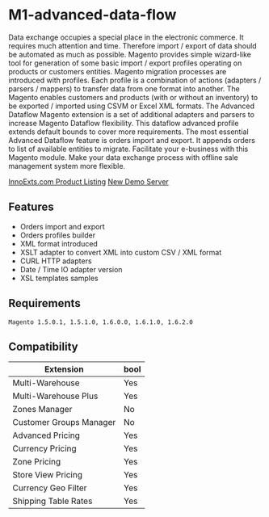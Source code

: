 # M1-advanced-data-flow

Data exchange occupies a special place in the electronic commerce. It requires much attention and time. Therefore import / export of data should be automated as much as possible. Magento provides simple wizard-like tool for generation of some basic import / export profiles operating on products or customers entities. Magento migration processes are introduced with profiles. Each profile is a combination of actions (adapters / parsers / mappers) to transfer data from one format into another. The Magento enables customers and products (with or without an inventory) to be exported / imported using CSVM or Excel XML formats. The Advanced Dataflow Magento extension is a set of additional adapters and parsers to increase Magento Dataflow flexibility. This dataflow advanced profile extends default bounds to cover more requirements. The most essential Advanced Dataflow feature is orders import and export. It appends orders to list of available entities to migrate. Facilitate your e-business with this Magento module. Make your data exchange process with offline sale management system more flexible.

[InnoExts.com Product Listing](http://innoexts.com/promotion/advanced-dataflow/)
[New Demo Server](http://demo.merchantprotocol.com/M1-advanced-data-flow)

## Features
 - Orders import and export
 - Orders profiles builder
 - XML format introduced
 - XSLT adapter to convert XML into custom CSV / XML format
 - CURL HTTP adapters
 - Date / Time IO adapter version
 - XSL templates samples

## Requirements
    Magento	1.5.0.1, 1.5.1.0, 1.6.0.0, 1.6.1.0, 1.6.2.0

## Compatibility
Extension | bool
-----|-----
Multi-Warehouse | Yes
Multi-Warehouse Plus | Yes
Zones Manager | No
Customer Groups Manager | No
Advanced Pricing | Yes
Currency Pricing | Yes
Zone Pricing | Yes
Store View Pricing | Yes
Currency Geo Filter | Yes
Shipping Table Rates | Yes
